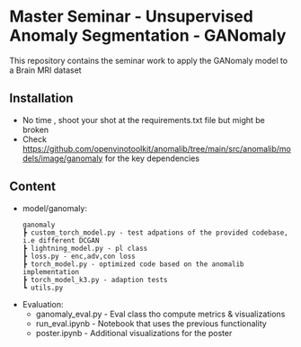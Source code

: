 # Master Seminar - Unsupervised Anomaly Segmentation - GANomaly

This repository contains the seminar work to apply the GANomaly model to a Brain MRI dataset

## Installation
- No time , shoot your shot at the requirements.txt file but might be broken
- Check https://github.com/openvinotoolkit/anomalib/tree/main/src/anomalib/models/image/ganomaly for the key dependencies

## Content
- model/ganomaly:
    ```
    ganomaly
    ┣ custom_torch_model.py - test adpations of the provided codebase, i.e different DCGAN
    ┣ lightning_model.py - pl class
    ┣ loss.py - enc,adv,con loss
    ┣ torch_model.py - optimized code based on the anomalib implementation
    ┣ torch_model_k3.py - adaption tests
    ┗ utils.py
    ```
- Evaluation:
    - ganomaly_eval.py - Eval class tho compute metrics & visualizations 
    - run_eval.ipynb - Notebook that uses the previous functionality
    - poster.ipynb - Additional visualizations for the poster



